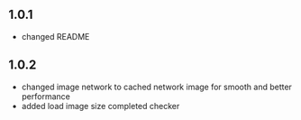 ## 1.0.1

- changed README

## 1.0.2

- changed image network to cached network image for smooth and better performance
- added load image size completed checker
